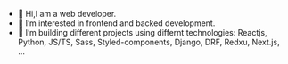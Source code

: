 - 👋 Hi,I am a web developer. 
- 👀 I’m interested in frontend and backed development.
- 🌱 I’m  building different projects using differnt technologies: Reactjs, Python, JS/TS, Sass, Styled-components, Django, DRF, Redxu, Next.js, ... 

<!---
alamiriMd/alamiriMd is a ✨ special ✨ repository because its `README.md` (this file) appears on your GitHub profile.
You can click the Preview link to take a look at your changes.
--->
